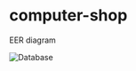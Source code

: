 # computer-shop
EER diagram


![Database](https://user-images.githubusercontent.com/79564920/171328440-af7fda3c-0661-4ce4-bfa7-87c46f7ded3f.png)
